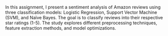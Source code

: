 In this assignment, I present a sentiment analysis of Amazon reviews using three classification models: Logistic Regression, Support Vector Machine (SVM), and Naïve Bayes. The goal is to classify reviews into their respective star ratings (1-5). The study explores different preprocessing techniques, feature extraction methods, and model optimizations.
